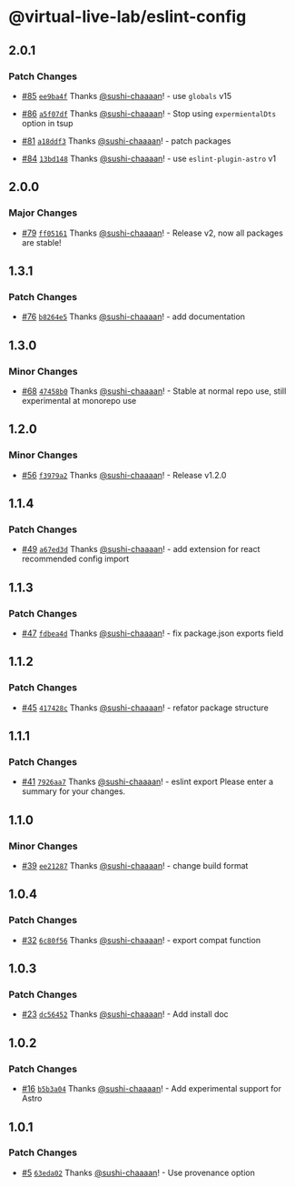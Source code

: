 # @virtual-live-lab/eslint-config

## 2.0.1

### Patch Changes

- [#85](https://github.com/VirtualLiveLab/js-config/pull/85) [`ee9ba4f`](https://github.com/VirtualLiveLab/js-config/commit/ee9ba4fbd6e1a0e228bafd32cf6110c92900db5e) Thanks [@sushi-chaaaan](https://github.com/sushi-chaaaan)! - use `globals` v15

- [#86](https://github.com/VirtualLiveLab/js-config/pull/86) [`a5f07df`](https://github.com/VirtualLiveLab/js-config/commit/a5f07df04e3f47432243d8590ac0b28c80e542b3) Thanks [@sushi-chaaaan](https://github.com/sushi-chaaaan)! - Stop using `expermientalDts` option in tsup

- [#81](https://github.com/VirtualLiveLab/js-config/pull/81) [`a18ddf3`](https://github.com/VirtualLiveLab/js-config/commit/a18ddf3dc82b695dde8fe84fa0d0138283ae3d1f) Thanks [@sushi-chaaaan](https://github.com/sushi-chaaaan)! - patch packages

- [#84](https://github.com/VirtualLiveLab/js-config/pull/84) [`13bd148`](https://github.com/VirtualLiveLab/js-config/commit/13bd1482eec21872ae80b59ca2ee7b8c3df44d6a) Thanks [@sushi-chaaaan](https://github.com/sushi-chaaaan)! - use `eslint-plugin-astro` v1

## 2.0.0

### Major Changes

- [#79](https://github.com/VirtualLiveLab/js-config/pull/79) [`ff05161`](https://github.com/VirtualLiveLab/js-config/commit/ff0516155090b34ebcc8319b7f30e34aa68375a6) Thanks [@sushi-chaaaan](https://github.com/sushi-chaaaan)! - Release v2, now all packages are stable!

## 1.3.1

### Patch Changes

- [#76](https://github.com/VirtualLiveLab/js-config/pull/76) [`b8264e5`](https://github.com/VirtualLiveLab/js-config/commit/b8264e5162fdee078d1505203411f83db0f50941) Thanks [@sushi-chaaaan](https://github.com/sushi-chaaaan)! - add documentation

## 1.3.0

### Minor Changes

- [#68](https://github.com/VirtualLiveLab/js-config/pull/68) [`47458b0`](https://github.com/VirtualLiveLab/js-config/commit/47458b073d566bf4f331792a80b641ed1ce367af) Thanks [@sushi-chaaaan](https://github.com/sushi-chaaaan)! - Stable at normal repo use, still experimental at monorepo use

## 1.2.0

### Minor Changes

- [#56](https://github.com/VirtualLiveLab/js-config/pull/56) [`f3979a2`](https://github.com/VirtualLiveLab/js-config/commit/f3979a21cbfae2bd3cca34cbdb3b1475051b8251) Thanks [@sushi-chaaaan](https://github.com/sushi-chaaaan)! - Release v1.2.0

## 1.1.4

### Patch Changes

- [#49](https://github.com/VirtualLiveLab/js-config/pull/49) [`a67ed3d`](https://github.com/VirtualLiveLab/js-config/commit/a67ed3d3bced3defdc6d95788b8b5fbb4951196e) Thanks [@sushi-chaaaan](https://github.com/sushi-chaaaan)! - add extension for react recommended config import

## 1.1.3

### Patch Changes

- [#47](https://github.com/VirtualLiveLab/js-config/pull/47) [`fdbea4d`](https://github.com/VirtualLiveLab/js-config/commit/fdbea4dbde6dfd5443db115b4fb6e374826703f2) Thanks [@sushi-chaaaan](https://github.com/sushi-chaaaan)! - fix package.json exports field

## 1.1.2

### Patch Changes

- [#45](https://github.com/VirtualLiveLab/js-config/pull/45) [`417428c`](https://github.com/VirtualLiveLab/js-config/commit/417428c5788fbe88da7e3db4b561d0609232644b) Thanks [@sushi-chaaaan](https://github.com/sushi-chaaaan)! - refator package structure

## 1.1.1

### Patch Changes

- [#41](https://github.com/VirtualLiveLab/js-config/pull/41) [`7926aa7`](https://github.com/VirtualLiveLab/js-config/commit/7926aa7f42f89940996c8dee33eacc6d973b81e0) Thanks [@sushi-chaaaan](https://github.com/sushi-chaaaan)! - eslint export
  Please enter a summary for your changes.

## 1.1.0

### Minor Changes

- [#39](https://github.com/VirtualLiveLab/js-config/pull/39) [`ee21287`](https://github.com/VirtualLiveLab/js-config/commit/ee21287b849a67503a0cd4587a28672fb39292ae) Thanks [@sushi-chaaaan](https://github.com/sushi-chaaaan)! - change build format

## 1.0.4

### Patch Changes

- [#32](https://github.com/VirtualLiveLab/js-config/pull/32) [`6c80f56`](https://github.com/VirtualLiveLab/js-config/commit/6c80f56667b83511c331a20ad2cd3b8c075327e1) Thanks [@sushi-chaaaan](https://github.com/sushi-chaaaan)! - export compat function

## 1.0.3

### Patch Changes

- [#23](https://github.com/VirtualLiveLab/js-config/pull/23) [`dc56452`](https://github.com/VirtualLiveLab/js-config/commit/dc564529cfcff1d8dd28beb3855ad53f95b481c8) Thanks [@sushi-chaaaan](https://github.com/sushi-chaaaan)! - Add install doc

## 1.0.2

### Patch Changes

- [#16](https://github.com/VirtualLiveLab/js-config/pull/16) [`b5b3a04`](https://github.com/VirtualLiveLab/js-config/commit/b5b3a044301048e3958c9b6c6fffa244b8ee7af1) Thanks [@sushi-chaaaan](https://github.com/sushi-chaaaan)! - Add experimental support for Astro

## 1.0.1

### Patch Changes

- [#5](https://github.com/VirtualLiveLab/js-config/pull/5) [`63eda02`](https://github.com/VirtualLiveLab/js-config/commit/63eda02cc44137874f9bcfe3f3563de2911cbf3a) Thanks [@sushi-chaaaan](https://github.com/sushi-chaaaan)! - Use provenance option

